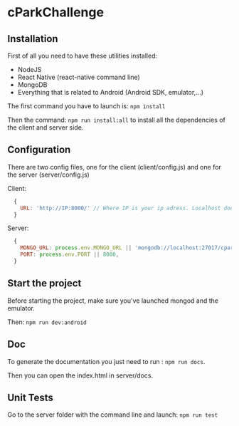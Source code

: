 # cParkChallenge

## Installation

First of all you need to have these utilities installed:
  - NodeJS
  - React Native (react-native command line)
  - MongoDB
  - Everything that is related to Android (Android SDK, emulator,...)
  
The first command you have to launch is: `npm install`

Then the command: `npm run install:all` to install all the dependencies of the client and server side.

## Configuration

There are two config files, one for the client (client/config.js) and one for the server (server/config.js)

Client: 
```javascript
  {
    URL: 'http://IP:8000/' // Where IP is your ip adress. Localhost doesn't work
  }
```

Server: 
```javascript
  {
    MONGO_URL: process.env.MONGO_URL || 'mongodb://localhost:27017/cparkchallenge',
    PORT: process.env.PORT || 8000,
  }
```

## Start the project

Before starting the project, make sure you've launched mongod and the emulator.

Then: `npm run dev:android`


## Doc

To generate the documentation you just need to run : `npm run docs`.

Then you can open the index.html in server/docs.


## Unit Tests

Go to the server folder with the command line and launch: `npm run test`
